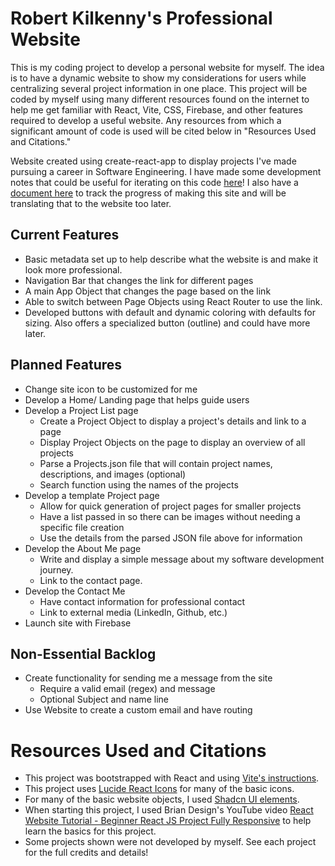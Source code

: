 # Robert Kilkenny's Professional Website

This is my coding project to develop a personal website for myself. The idea is to have a dynamic website to show my considerations for users while centralizing several project information in one place. This project will be coded by myself using many different resources found on the internet to help me get familiar with React, Vite, CSS, Firebase, and other features required to develop a useful website. Any resources from which a significant amount of code is used will be cited below in "Resources Used and Citations."

Website created using create-react-app to display projects I've made pursuing a career in Software Engineering. I have made some development notes that could be useful for iterating on this code [here](./src/README.md)! I also have a [document here](./Project-Details.md) to track the progress of making this site and will be translating that to the website too later.

## Current Features

- Basic metadata set up to help describe what the website is and make it look more professional.
- Navigation Bar that changes the link for different pages
- A main App Object that changes the page based on the link
- Able to switch between Page Objects using React Router to use the link.
- Developed buttons with default and dynamic coloring with defaults for sizing. Also offers a specialized button (outline) and could have more later.

## Planned Features

- Change site icon to be customized for me
- Develop a Home/ Landing page that helps guide users
- Develop a Project List page
  - Create a Project Object to display a project's details and link to a page
  - Display Project Objects on the page to display an overview of all projects
  - Parse a Projects.json file that will contain project names, descriptions, and images (optional)
  - Search function using the names of the projects
- Develop a template Project page
  - Allow for quick generation of project pages for smaller projects
  - Have a list passed in so there can be images without needing a specific file creation
  - Use the details from the parsed JSON file above for information
- Develop the About Me page
  - Write and display a simple message about my software development journey.
  - Link to the contact page.
- Develop the Contact Me
  - Have contact information for professional contact
  - Link to external media (LinkedIn, Github, etc.)
- Launch site with Firebase

## Non-Essential Backlog

- Create functionality for sending me a message from the site
  - Require a valid email (regex) and message
  - Optional Subject and name line
- Use Website to create a custom email and have routing

# Resources Used and Citations

- This project was bootstrapped with React and using [Vite's instructions](https://vitejs.dev/guide/).
- This project uses [Lucide React Icons](https://lucide.dev/guide/packages/lucide-react) for many of the basic icons.
- For many of the basic website objects, I used [Shadcn UI elements](https://ui.shadcn.com/).
- When starting this project, I used Brian Design's YouTube video [React Website Tutorial - Beginner React JS Project Fully Responsive](https://www.youtube.com/watch?v=I2UBjN5ER4s&t=2456s) to help learn the basics for this project.
- Some projects shown were not developed by myself. See each project for the full credits and details!
